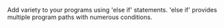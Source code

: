 Add variety to your programs using 'else if' statements. 'else if' provides multiple program paths with numerous conditions.